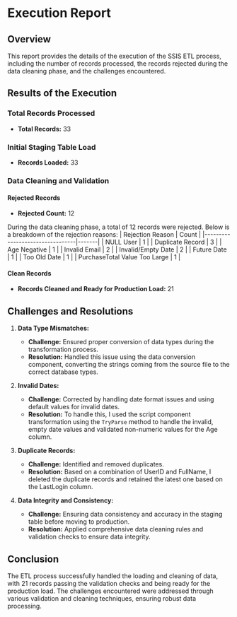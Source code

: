 # Execution Report

## Overview
This report provides the details of the execution of the SSIS ETL process, including the number of records processed, the records rejected during the data cleaning phase, and the challenges encountered.

## Results of the Execution

### Total Records Processed
- **Total Records:** 33

### Initial Staging Table Load
- **Records Loaded:** 33

### Data Cleaning and Validation

#### Rejected Records
- **Rejected Count:** 12
  
During the data cleaning phase, a total of 12 records were rejected. Below is a breakdown of the rejection reasons:
| Rejection Reason                | Count |
|---------------------------------|-------|
| NULL User                       | 1     |
| Duplicate Record                | 3     |
| Age Negative                    | 1     |
| Invalid Email                   | 2     |
| Invalid/Empty Date              | 2     |
| Future Date                     | 1     |
| Too Old Date                    | 1     |
| PurchaseTotal Value Too Large   | 1     |

#### Clean Records
- **Records Cleaned and Ready for Production Load:** 21

## Challenges and Resolutions

1. **Data Type Mismatches:**
   - **Challenge:** Ensured proper conversion of data types during the transformation process.
   - **Resolution:** Handled this issue using the data conversion component, converting the strings coming from the source file to the correct database types.

2. **Invalid Dates:**
   - **Challenge:** Corrected by handling date format issues and using default values for invalid dates.
   - **Resolution:** To handle this, I used the script component transformation using the `TryParse` method to handle the invalid, empty date values and validated non-numeric values for the Age column.

3. **Duplicate Records:**
   - **Challenge:** Identified and removed duplicates.
   - **Resolution:** Based on a combination of UserID and FullName, I deleted the duplicate records and retained the latest one based on the LastLogin column.

4. **Data Integrity and Consistency:**
   - **Challenge:** Ensuring data consistency and accuracy in the staging table before moving to production.
   - **Resolution:** Applied comprehensive data cleaning rules and validation checks to ensure data integrity.
     
## Conclusion
The ETL process successfully handled the loading and cleaning of data, with 21 records passing the validation checks and being ready for the production load. The challenges encountered were addressed through various validation and cleaning techniques, ensuring robust data processing.

